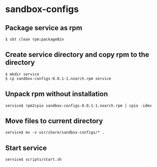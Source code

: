 # sandbox-configs

## Package service as rpm

```
$ sbt clean rpm:packageBin
```

## Create service directory and copy rpm to the directory

```
$ mkdir service
$ cp sandbox-configs-0.0.1-1.noarch.rpm service
```

## Unpack rpm without installation

```
service$ rpm2cpio sandbox-configs-0.0.1-1.noarch.rpm | cpio -idmv
```

## Move files to current directory

```
service$ mv -v usr/share/sandbox-configs/* .
```

## Start service

```
service$ scripts/start.sh
```

